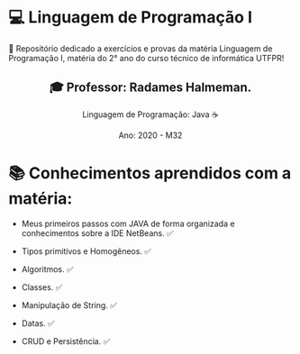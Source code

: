 # 💻 Linguagem de Programação I

 📕 Repositório dedicado a exercícios e provas da matéria Linguagem de Programação I, matéria do 2° ano do curso técnico de informática UTFPR! 

<div align = "center">

<h2> 🎓 Professor: Radames Halmeman. </h2>

Linguagem de Programação: Java ☕

Ano: 2020 - M32

</div>

# 📚 Conhecimentos aprendidos com a matéria: 

- Meus primeiros passos com JAVA de forma organizada e conhecimentos sobre a IDE NetBeans. ✅

- Tipos primitivos e Homogêneos. ✅

- Algoritmos. ✅

- Classes. ✅

- Manipulação de String. ✅

- Datas. ✅

- CRUD e Persistência. ✅
